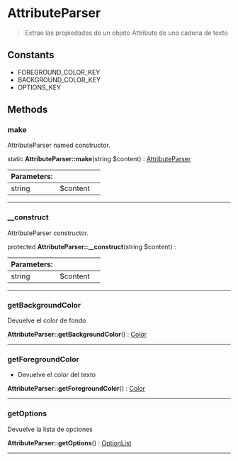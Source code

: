
                                                                                                                                            
    
# AttributeParser


> Extrae las propiedades de un objeto Attribute de una cadena de texto
>
> 




## Constants
- FOREGROUND_COLOR_KEY
- BACKGROUND_COLOR_KEY
- OPTIONS_KEY




## Methods

### make
AttributeParser named constructor.


static **AttributeParser::make**(string $content) : [AttributeParser](../../../../AttributeParser.md)


|Parameters: | | |
| --- | --- | --- |
|string |$content |  |

---


### __construct
AttributeParser constructor.


protected **AttributeParser::__construct**(string $content) : 


|Parameters: | | |
| --- | --- | --- |
|string |$content |  |

---


### getBackgroundColor
Devuelve el color de fondo


**AttributeParser::getBackgroundColor**() : [Color](../../../../Color.md)



---


### getForegroundColor
* Devuelve el color del texto


**AttributeParser::getForegroundColor**() : [Color](../../../../Color.md)



---


### getOptions
Devuelve la lista de opciones


**AttributeParser::getOptions**() : [OptionList](../../../../OptionList.md)



---


                                                                                                                                                                                                                                                                                                                                                                                                            
    
                                                                                                                                                                                                                                                                             
                